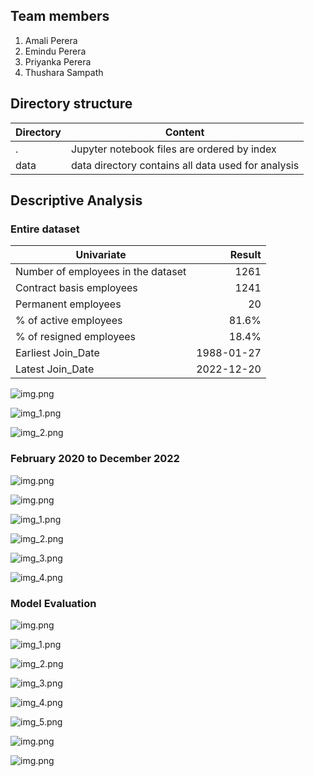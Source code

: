 ## Team members

1. Amali Perera
2. Emindu Perera
3. Priyanka Perera
4. Thushara Sampath


## Directory structure

| Directory | Content                                            |
|-----------|----------------------------------------------------|
| .         | Jupyter notebook files are ordered by index        |
| data      | data directory contains all data used for analysis |


## Descriptive Analysis

### Entire dataset 

| Univariate                         |     Result |
|------------------------------------|-----------:|
| Number of employees in the dataset |       1261 |
| Contract basis employees           |       1241 |
| Permanent employees                |         20 |
| % of active employees              |      81.6% |
| % of resigned employees            |      18.4% |
| Earliest Join_Date                 | 1988-01-27 |
| Latest Join_Date                   | 2022-12-20 |


![img.png](images/full-data-set-employment-type.png)

![img_1.png](images/full-dataset-employment-status-percentage.png)

![img_2.png](images/full-data-set-pair-plot.png)


### February 2020 to December 2022

![img.png](images/attendance.png)

![img.png](images/focused-period-pair-plots.png)

![img_1.png](images/focused-period-employmet-type.png)

![img_2.png](images/focused-period-employee-status.png)

![img_3.png](images/focused-period-gender.png)

![img_4.png](images/focused-period-employee-status-percentage.png)



### Model Evaluation

![img.png](images/lr-confusion-matrix.png)

![img_1.png](images/rf-confusion-matrix.png)

![img_2.png](images/knn-confusion-matrix.png)

![img_3.png](images/nb-confusion-matrix.png)

![img_4.png](images/dt-confusion-matrix.png)

![img_5.png](images/pr-confusion-matrix.png)

![img.png](images/model-evaluation-model-view.png)

![img.png](images/model-evaluation-metric-view.png)

